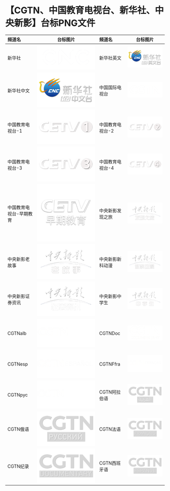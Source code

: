 # 【CGTN、中国教育电视台、新华社、中央新影】台标PNG文件
|频道名|台标图片|频道名|台标图片|
|:---|:---:|:---|:---:|
|新华社|<img src="https://raw.githubusercontent.com/xiaolvdouya/TV-LOGO/refs/heads/main/CGTN%E3%80%81%E4%B8%AD%E5%9B%BD%E6%95%99%E8%82%B2%E7%94%B5%E8%A7%86%E5%8F%B0%E3%80%81%E6%96%B0%E5%8D%8E%E7%A4%BE%E3%80%81%E4%B8%AD%E5%A4%AE%E6%96%B0%E5%BD%B1/新华社.png">|新华社英文|<img src="https://raw.githubusercontent.com/xiaolvdouya/TV-LOGO/refs/heads/main/CGTN%E3%80%81%E4%B8%AD%E5%9B%BD%E6%95%99%E8%82%B2%E7%94%B5%E8%A7%86%E5%8F%B0%E3%80%81%E6%96%B0%E5%8D%8E%E7%A4%BE%E3%80%81%E4%B8%AD%E5%A4%AE%E6%96%B0%E5%BD%B1/新华社英文.png">|
|新华社中文|<img src="https://raw.githubusercontent.com/xiaolvdouya/TV-LOGO/refs/heads/main/CGTN%E3%80%81%E4%B8%AD%E5%9B%BD%E6%95%99%E8%82%B2%E7%94%B5%E8%A7%86%E5%8F%B0%E3%80%81%E6%96%B0%E5%8D%8E%E7%A4%BE%E3%80%81%E4%B8%AD%E5%A4%AE%E6%96%B0%E5%BD%B1/新华社中文.png">|中国国际电视台|<img src="https://raw.githubusercontent.com/xiaolvdouya/TV-LOGO/refs/heads/main/CGTN%E3%80%81%E4%B8%AD%E5%9B%BD%E6%95%99%E8%82%B2%E7%94%B5%E8%A7%86%E5%8F%B0%E3%80%81%E6%96%B0%E5%8D%8E%E7%A4%BE%E3%80%81%E4%B8%AD%E5%A4%AE%E6%96%B0%E5%BD%B1/中国国际电视台.png">|
|中国教育电视台-1|<img src="https://raw.githubusercontent.com/xiaolvdouya/TV-LOGO/refs/heads/main/CGTN%E3%80%81%E4%B8%AD%E5%9B%BD%E6%95%99%E8%82%B2%E7%94%B5%E8%A7%86%E5%8F%B0%E3%80%81%E6%96%B0%E5%8D%8E%E7%A4%BE%E3%80%81%E4%B8%AD%E5%A4%AE%E6%96%B0%E5%BD%B1/中国教育电视台-1.png">|中国教育电视台-2|<img src="https://raw.githubusercontent.com/xiaolvdouya/TV-LOGO/refs/heads/main/CGTN%E3%80%81%E4%B8%AD%E5%9B%BD%E6%95%99%E8%82%B2%E7%94%B5%E8%A7%86%E5%8F%B0%E3%80%81%E6%96%B0%E5%8D%8E%E7%A4%BE%E3%80%81%E4%B8%AD%E5%A4%AE%E6%96%B0%E5%BD%B1/中国教育电视台-2.png">|
|中国教育电视台-3|<img src="https://raw.githubusercontent.com/xiaolvdouya/TV-LOGO/refs/heads/main/CGTN%E3%80%81%E4%B8%AD%E5%9B%BD%E6%95%99%E8%82%B2%E7%94%B5%E8%A7%86%E5%8F%B0%E3%80%81%E6%96%B0%E5%8D%8E%E7%A4%BE%E3%80%81%E4%B8%AD%E5%A4%AE%E6%96%B0%E5%BD%B1/中国教育电视台-3.png">|中国教育电视台-4|<img src="https://raw.githubusercontent.com/xiaolvdouya/TV-LOGO/refs/heads/main/CGTN%E3%80%81%E4%B8%AD%E5%9B%BD%E6%95%99%E8%82%B2%E7%94%B5%E8%A7%86%E5%8F%B0%E3%80%81%E6%96%B0%E5%8D%8E%E7%A4%BE%E3%80%81%E4%B8%AD%E5%A4%AE%E6%96%B0%E5%BD%B1/中国教育电视台-4.png">|
|中国教育电视台-早期教育|<img src="https://raw.githubusercontent.com/xiaolvdouya/TV-LOGO/refs/heads/main/CGTN%E3%80%81%E4%B8%AD%E5%9B%BD%E6%95%99%E8%82%B2%E7%94%B5%E8%A7%86%E5%8F%B0%E3%80%81%E6%96%B0%E5%8D%8E%E7%A4%BE%E3%80%81%E4%B8%AD%E5%A4%AE%E6%96%B0%E5%BD%B1/中国教育电视台-早期教育.png">|中央新影发现之旅|<img src="https://raw.githubusercontent.com/xiaolvdouya/TV-LOGO/refs/heads/main/CGTN%E3%80%81%E4%B8%AD%E5%9B%BD%E6%95%99%E8%82%B2%E7%94%B5%E8%A7%86%E5%8F%B0%E3%80%81%E6%96%B0%E5%8D%8E%E7%A4%BE%E3%80%81%E4%B8%AD%E5%A4%AE%E6%96%B0%E5%BD%B1/中央新影发现之旅.png">|
|中央新影老故事|<img src="https://raw.githubusercontent.com/xiaolvdouya/TV-LOGO/refs/heads/main/CGTN%E3%80%81%E4%B8%AD%E5%9B%BD%E6%95%99%E8%82%B2%E7%94%B5%E8%A7%86%E5%8F%B0%E3%80%81%E6%96%B0%E5%8D%8E%E7%A4%BE%E3%80%81%E4%B8%AD%E5%A4%AE%E6%96%B0%E5%BD%B1/中央新影老故事.png">|中央新影新科动漫|<img src="https://raw.githubusercontent.com/xiaolvdouya/TV-LOGO/refs/heads/main/CGTN%E3%80%81%E4%B8%AD%E5%9B%BD%E6%95%99%E8%82%B2%E7%94%B5%E8%A7%86%E5%8F%B0%E3%80%81%E6%96%B0%E5%8D%8E%E7%A4%BE%E3%80%81%E4%B8%AD%E5%A4%AE%E6%96%B0%E5%BD%B1/中央新影新科动漫.png">|
|中央新影证券资讯|<img src="https://raw.githubusercontent.com/xiaolvdouya/TV-LOGO/refs/heads/main/CGTN%E3%80%81%E4%B8%AD%E5%9B%BD%E6%95%99%E8%82%B2%E7%94%B5%E8%A7%86%E5%8F%B0%E3%80%81%E6%96%B0%E5%8D%8E%E7%A4%BE%E3%80%81%E4%B8%AD%E5%A4%AE%E6%96%B0%E5%BD%B1/中央新影证券资讯.png">|中央新影中学生|<img src="https://raw.githubusercontent.com/xiaolvdouya/TV-LOGO/refs/heads/main/CGTN%E3%80%81%E4%B8%AD%E5%9B%BD%E6%95%99%E8%82%B2%E7%94%B5%E8%A7%86%E5%8F%B0%E3%80%81%E6%96%B0%E5%8D%8E%E7%A4%BE%E3%80%81%E4%B8%AD%E5%A4%AE%E6%96%B0%E5%BD%B1/中央新影中学生.png">|
|CGTNalb|<img src="https://raw.githubusercontent.com/xiaolvdouya/TV-LOGO/refs/heads/main/CGTN%E3%80%81%E4%B8%AD%E5%9B%BD%E6%95%99%E8%82%B2%E7%94%B5%E8%A7%86%E5%8F%B0%E3%80%81%E6%96%B0%E5%8D%8E%E7%A4%BE%E3%80%81%E4%B8%AD%E5%A4%AE%E6%96%B0%E5%BD%B1/CGTNalb.png">|CGTNDoc|<img src="https://raw.githubusercontent.com/xiaolvdouya/TV-LOGO/refs/heads/main/CGTN%E3%80%81%E4%B8%AD%E5%9B%BD%E6%95%99%E8%82%B2%E7%94%B5%E8%A7%86%E5%8F%B0%E3%80%81%E6%96%B0%E5%8D%8E%E7%A4%BE%E3%80%81%E4%B8%AD%E5%A4%AE%E6%96%B0%E5%BD%B1/CGTNDoc.png">|
|CGTNesp|<img src="https://raw.githubusercontent.com/xiaolvdouya/TV-LOGO/refs/heads/main/CGTN%E3%80%81%E4%B8%AD%E5%9B%BD%E6%95%99%E8%82%B2%E7%94%B5%E8%A7%86%E5%8F%B0%E3%80%81%E6%96%B0%E5%8D%8E%E7%A4%BE%E3%80%81%E4%B8%AD%E5%A4%AE%E6%96%B0%E5%BD%B1/CGTNesp.png">|CGTNFfra|<img src="https://raw.githubusercontent.com/xiaolvdouya/TV-LOGO/refs/heads/main/CGTN%E3%80%81%E4%B8%AD%E5%9B%BD%E6%95%99%E8%82%B2%E7%94%B5%E8%A7%86%E5%8F%B0%E3%80%81%E6%96%B0%E5%8D%8E%E7%A4%BE%E3%80%81%E4%B8%AD%E5%A4%AE%E6%96%B0%E5%BD%B1/CGTNFfra.png">|
|CGTNpyc|<img src="https://raw.githubusercontent.com/xiaolvdouya/TV-LOGO/refs/heads/main/CGTN%E3%80%81%E4%B8%AD%E5%9B%BD%E6%95%99%E8%82%B2%E7%94%B5%E8%A7%86%E5%8F%B0%E3%80%81%E6%96%B0%E5%8D%8E%E7%A4%BE%E3%80%81%E4%B8%AD%E5%A4%AE%E6%96%B0%E5%BD%B1/CGTNpyc.png">|CGTN阿拉伯语|<img src="https://raw.githubusercontent.com/xiaolvdouya/TV-LOGO/refs/heads/main/CGTN%E3%80%81%E4%B8%AD%E5%9B%BD%E6%95%99%E8%82%B2%E7%94%B5%E8%A7%86%E5%8F%B0%E3%80%81%E6%96%B0%E5%8D%8E%E7%A4%BE%E3%80%81%E4%B8%AD%E5%A4%AE%E6%96%B0%E5%BD%B1/CGTN阿拉伯语.png">|
|CGTN俄语|<img src="https://raw.githubusercontent.com/xiaolvdouya/TV-LOGO/refs/heads/main/CGTN%E3%80%81%E4%B8%AD%E5%9B%BD%E6%95%99%E8%82%B2%E7%94%B5%E8%A7%86%E5%8F%B0%E3%80%81%E6%96%B0%E5%8D%8E%E7%A4%BE%E3%80%81%E4%B8%AD%E5%A4%AE%E6%96%B0%E5%BD%B1/CGTN俄语.png">|CGTN法语|<img src="https://raw.githubusercontent.com/xiaolvdouya/TV-LOGO/refs/heads/main/CGTN%E3%80%81%E4%B8%AD%E5%9B%BD%E6%95%99%E8%82%B2%E7%94%B5%E8%A7%86%E5%8F%B0%E3%80%81%E6%96%B0%E5%8D%8E%E7%A4%BE%E3%80%81%E4%B8%AD%E5%A4%AE%E6%96%B0%E5%BD%B1/CGTN法语.png">|
|CGTN纪录|<img src="https://raw.githubusercontent.com/xiaolvdouya/TV-LOGO/refs/heads/main/CGTN%E3%80%81%E4%B8%AD%E5%9B%BD%E6%95%99%E8%82%B2%E7%94%B5%E8%A7%86%E5%8F%B0%E3%80%81%E6%96%B0%E5%8D%8E%E7%A4%BE%E3%80%81%E4%B8%AD%E5%A4%AE%E6%96%B0%E5%BD%B1/CGTN纪录.png">|CGTN西班牙语|<img src="https://raw.githubusercontent.com/xiaolvdouya/TV-LOGO/refs/heads/main/CGTN%E3%80%81%E4%B8%AD%E5%9B%BD%E6%95%99%E8%82%B2%E7%94%B5%E8%A7%86%E5%8F%B0%E3%80%81%E6%96%B0%E5%8D%8E%E7%A4%BE%E3%80%81%E4%B8%AD%E5%A4%AE%E6%96%B0%E5%BD%B1/CGTN西班牙语.png">|

